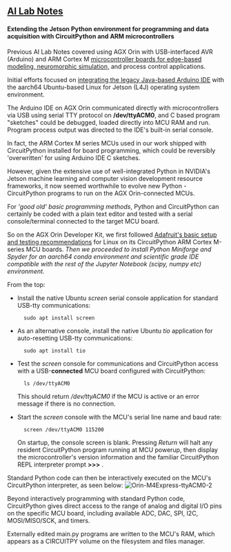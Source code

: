 ## <u>AI Lab Notes</u>

#### Extending the Jetson Python environment for programming and data acquisition with CircuitPython and ARM microcontrollers

Previous AI Lab Notes covered using AGX Orin with USB-interfaced AVR (Arduino) and ARM Cortex M [microcontroller boards for edge-based modeling, neuromorphic simulation,](https://github.com/rtrelease/Jetson-Symbolics/blob/main/M4_Controller-CorticalMicrocircuitLayout.md) and process control applications.

Initial efforts focused on [integrating the legacy Java-based Arduino IDE](https://github.com/rtrelease/Jetson-Symbolics/blob/main/Arduino2.md) with the aarch64 Ubuntu-based Linux for Jetson (L4J) operating system environment.  

The Arduino IDE on AGX Orin communicated directly with microcontrollers via USB using serial TTY protocol on **/dev/ttyACM0**, and C based program "sketches" could be debugged, loaded directly into MCU RAM and run. Program process output was directed to the IDE's built-in serial console.

In fact, the ARM Cortex M series MCUs used in our work shipped with CircuitPython installed for board programming, which could be reversibly 'overwritten' for using Arduino IDE C sketches.

However, given the extensive use of well-integrated Python in NVIDIA's Jetson machine learning and computer vision development resource frameworks, it now seemed worthwhile to evolve new Python - CircuitPython programs to run on the AGX Orin-connected MCUs.

For *'good old' basic programming methods*, Python and CircuitPython can certainly be coded with a plain text editor and tested with a serial console/terminal connected to the target MCU board.  

So on the AGX Orin Developer Kit, we first followed [Adafruit's basic setup and testing recommendations](https://learn.adafruit.com/welcome-to-circuitpython/advanced-serial-console-on-linux) for Linux on its CircuitPython ARM Cortex M-series MCU boards.  *Then we proceeded to install Python Miniforge and Spyder for an aarch64 conda environment and scientific grade IDE compatible with the rest of the Jupyter Notebook (scipy, numpy etc) environment.*

From the top:

- Install the native Ubuntu *screen* serial console application for standard USB-tty communications:

		sudo apt install screen

- As an alternative console, install the native Ubuntu *tio* application for auto-resetting USB-tty communications:

		sudo apt install tio

- Test the *screen* console for communications and CircuitPython access with a USB-**connected** MCU board configured with CircuitPython:

		ls /dev/ttyACM0
  This should return */dev/ttyACM0* if the MCU is active or an error message if there is no connection.

  
- Start the *screen* console with the MCU's serial line name and baud rate:

		screen /dev/ttyACM0 115200
  On startup, the console screen is blank.  Pressing *Return* will halt any resident CircuitPython program running at MCU powerup, then display the microcontroller's version information and the familiar CircuitPython REPL interpreter prompt **>>>** .  

Standard Python code can then be interactively executed on the MCU's CircuitPython interpreter, as seen below:
![Orin-M4Express-ttyACM0-2](https://github.com/rtrelease/Jetson-Symbolics-Neuromorphics/assets/71346897/eb6c09e1-3e39-486a-83ae-b3218458583b)

Beyond interactively programming with standard Python code, CircuitPython gives direct access to the range of analog and digital I/O pins on the specific MCU board, including available ADC, DAC, SPI, I2C, MOSI/MISO/SCK, and timers.

Externally edited main.py programs are written to the MCU's RAM, which appears as a CIRCUITPY volume on the filesystem and files manager.


